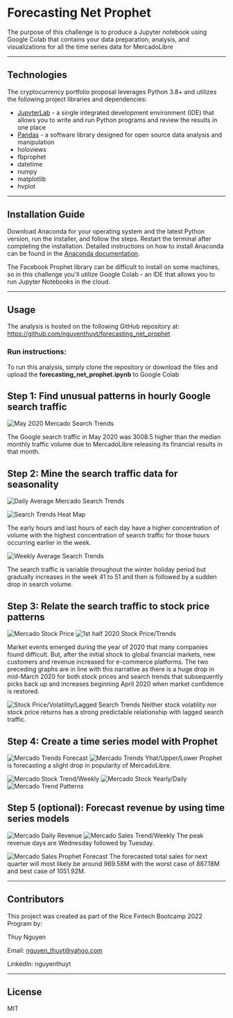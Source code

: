 # Forecasting Net Prophet
The purpose of this challenge is to produce a Jupyter notebook using Google Colab that contains your data preparation, analysis, and visualizations for all the time series data for MercadoLibre


---

## Technologies

The cryptocurrency portfolio proposal leverages Python 3.8+ and utilizes the following project libraries and dependencies:
* [JupyterLab](https://jupyterlab.readthedocs.io/en/stable/) - a single integrated development environment (IDE) that allows you to write and run Python programs and review the results in one place
* [Pandas](https://pandas.pydata.org/) - a software library designed for open source data analysis and manipulation
* holoviews
* fbprophet
* datetime
* numpy 
* matplotlib
* hvplot




---

## Installation Guide


Download Anaconda for your operating system and the latest Python version, run the installer, and follow the steps. Restart the terminal after completing the installation. Detailed instructions on how to install Anaconda can be found in the [Anaconda documentation](https://docs.anaconda.com/anaconda/install/).

The Facebook Prophet library can be difficult to install on some machines, so in this challenge you'll utilize Google Colab - an IDE that allows you to run Jupyter Notebooks in the cloud.


---

## Usage
The analysis is hosted on the following GitHub repository at: https://github.com/nguyenthuyt/forecasting_net_prophet   

### **Run instructions:**
To run this analysis, simply clone the repository or download the files and upload the **forecasting_net_prophet.ipynb** to Google Colab

## Step 1: Find unusual patterns in hourly Google search traffic

![May 2020 Mercado Search Trends](Images/May_2020_trends.PNG)


The Google search traffic in May 2020 was 3008.5 higher than the median monthly traffic volume due to MercadoLibre releasing its financial results in that month.

## Step 2: Mine the search traffic data for seasonality
![Daily Average Mercado Search Trends](Images/daily_average_mercado_trends.PNG)

![Search Trends Heat Map](Images/mercado_heat_map.PNG)

The early hours and last hours of each day have a higher concentration of volume with the highest concentration of search traffic for those hours occurring earlier in the week.

![Weekly Average Search Trends](Images/weekly_average_mercado_trends.PNG)

The search traffic is variable throughout the winter holiday period but gradually increases in the week 41 to 51 and then is followed by a sudden drop in search volume.

## Step 3: Relate the search traffic to stock price patterns
![Mercado Stock Price](Images/mercado_stock_price.PNG)
![1st half 2020 Stock Price/Trends](Images/first_half_2020.PNG)

Market events emerged during the year of 2020 that many companies found difficult. But, after the initial shock to global financial markets, new customers and revenue increased for e-commerce platforms. The two preceding graphs are in line with this narrative as there is a huge drop in mid-March 2020 for both stock prices and search trends that subsequently picks back up and increases beginning April 2020 when market confidence is restored.

![Stock Price/Volatility/Lagged Search Trends](Images/correlation.PNG)
Neither stock volatility nor stock price returns has a strong predictable relationship with lagged search traffic.

## Step 4: Create a time series model with Prophet
![Mercado Trends Forecast](Images/forecast_mercado_trends.PNG)
![Mercado Trends Yhat/Upper/Lower](Images/forecast_yhat_upper_low.PNG)
Prophet is forecasting a slight drop in popularity of MercadoLibre.

![Mercado Stock Trend/Weekly](Images/trend_and_weekly.PNG)
![Mercado Stock Yearly/Daily](Images/yearly_and_daily.PNG)
![Mercado Trend Patterns](Images/trend_patterns.PNG)

## Step 5 (optional): Forecast revenue by using time series models
![Mercado Daily Revenue](Images/daily_revenue.PNG)
![Mercado Sales Trend/Weekly](Images/sales_trend_and_weekly.PNG)
The peak revenue days are Wednesday followed by Tuesday.

![Mercado Sales Prophet Forecast](Images/sales_prophet_forecast.PNG)
The forecasted total sales for next quarter will most likely be around 969.58M with the worst case of 887.18M and best case of 1051.92M.

---

## Contributors

This project was created as part of the Rice Fintech Bootcamp 2022 Program by:

Thuy Nguyen

Email: nguyen_thuyt@yahoo.com

LinkedIn: nguyenthuyt



---

## License

MIT

